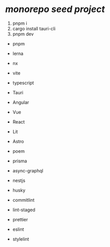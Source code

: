 # **_monorepo seed project_**

1. pnpm i
2. cargo install tauri-cli
3. pnpm dev

- pnpm
- lerna
- nx

- vite
- typescript

- Tauri
- Angular
- Vue
- React
- Lit
- Astro

- poem
- prisma
- async-graphql
- nestjs

- husky
- commitlint
- lint-staged
- prettier
- eslint
- stylelint

